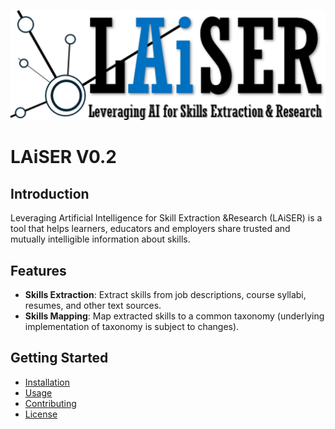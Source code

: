 
<!-- Show an image in assets directory here -->
![LAiSER](assets/laiser.png)

# LAiSER V0.2

## Introduction
Leveraging ​Artificial ​Intelligence for ​Skill ​Extraction &​ Research (LAiSER) is a tool that helps learners, educators and employers share trusted and mutually intelligible information about skills​.



## Features
- **Skills Extraction**: Extract skills from job descriptions, course syllabi, resumes, and other text sources.
- **Skills Mapping**: Map extracted skills to a common taxonomy (underlying implementation of taxonomy is subject to changes).

## Getting Started
- [Installation](installation.md)
- [Usage](usage.md)
- [Contributing](contributing.md)
- [License](license.md)

